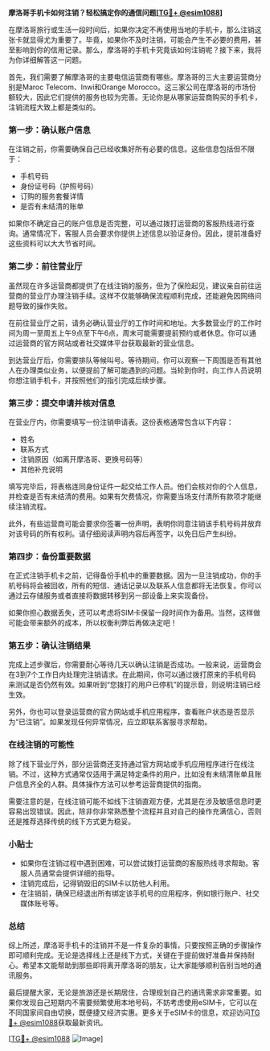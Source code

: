 **摩洛哥手机卡如何注销？轻松搞定你的通信问题[[TG💪+ @esim1088](https://t.me/s/esim1088)]**

在摩洛哥旅行或生活一段时间后，如果你决定不再使用当地的手机卡，那么注销这张卡就显得尤为重要了。毕竟，如果你不及时注销，可能会产生不必要的费用，甚至影响到你的信用记录。那么，摩洛哥的手机卡究竟该如何注销呢？接下来，我将为你详细解答这一问题。

首先，我们需要了解摩洛哥的主要电信运营商有哪些。摩洛哥的三大主要运营商分别是Maroc Telecom、Inwi和Orange Morocco。这三家公司在摩洛哥的市场份额较大，因此它们提供的服务也较为完善。无论你是从哪家运营商购买的手机卡，注销流程大致上都是类似的。

### **第一步：确认账户信息**
在注销之前，你需要确保自己已经收集好所有必要的信息。这些信息包括但不限于：
- 手机号码
- 身份证号码（护照号码）
- 订购的服务套餐详情
- 是否有未结清的账单

如果你不确定自己的账户信息是否完整，可以通过拨打运营商的客服热线进行查询。通常情况下，客服人员会要求你提供上述信息以验证身份。因此，提前准备好这些资料可以大大节省时间。

### **第二步：前往营业厅**
虽然现在许多运营商都提供了在线注销的服务，但为了保险起见，建议亲自前往运营商的营业厅办理注销手续。这样不仅能够确保流程顺利完成，还能避免因网络问题导致的操作失败。

在前往营业厅之前，请务必确认营业厅的工作时间和地址。大多数营业厅的工作时间为周一至周五上午9点至下午6点，周末可能需要提前预约或者休息。你可以通过运营商的官方网站或者社交媒体平台获取最新的营业信息。

到达营业厅后，你需要排队等候叫号。等待期间，你可以观察一下周围是否有其他人在办理类似业务，以便提前了解可能遇到的问题。当轮到你时，向工作人员说明你想注销手机卡，并按照他们的指引完成后续步骤。

### **第三步：提交申请并核对信息**
在营业厅内，你需要填写一份注销申请表。这份表格通常包含以下内容：
- 姓名
- 联系方式
- 注销原因（如离开摩洛哥、更换号码等）
- 其他补充说明

填写完毕后，将表格连同身份证件一起交给工作人员。他们会核对你的个人信息，并检查是否有未结清的费用。如果有欠费情况，你需要当场支付清所有款项才能继续注销流程。

此外，有些运营商可能会要求你签署一份声明，表明你同意注销该手机号码并放弃对该号码的所有权利。请仔细阅读声明内容后再签字，以免日后产生纠纷。

### **第四步：备份重要数据**
在正式注销手机卡之前，记得备份手机中的重要数据。因为一旦注销成功，你的手机号码将会被回收，所有的短信、通话记录以及联系人信息都将无法恢复。你可以通过云存储服务或者直接将数据转移到另一部设备上来实现备份。

如果你担心数据丢失，还可以考虑将SIM卡保留一段时间作为备用。当然，这样做可能会带来额外的成本，所以权衡利弊后再做决定吧！

### **第五步：确认注销结果**
完成上述步骤后，你需要耐心等待几天以确认注销是否成功。一般来说，运营商会在3到7个工作日内处理完注销请求。在此期间，你可以通过拨打原来的手机号码来测试是否仍然有效。如果听到“您拨打的用户已停机”的提示音，则说明注销已经生效。

另外，你也可以登录运营商的官方网站或手机应用程序，查看账户状态是否显示为“已注销”。如果发现任何异常情况，应立即联系客服寻求帮助。

### **在线注销的可能性**
除了线下营业厅外，部分运营商还支持通过官方网站或手机应用程序进行在线注销。不过，这种方式通常仅适用于满足特定条件的用户，比如没有未结清账单且账户信息齐全的人群。具体操作方法可以参考运营商提供的指南。

需要注意的是，在线注销可能不如线下注销直观方便，尤其是在涉及敏感信息时更容易出现错误。因此，除非你非常熟悉整个流程并且对自己的操作充满信心，否则还是推荐选择传统的线下方式更为稳妥。

### **小贴士**
- 如果你在注销过程中遇到困难，可以尝试拨打运营商的客服热线寻求帮助。客服人员通常会提供详细的指导。
- 注销完成后，记得销毁旧的SIM卡以防他人利用。
- 在注销前，确保已经退出所有绑定该手机号的应用程序，例如银行账户、社交媒体账号等。

### **总结**
综上所述，摩洛哥手机卡的注销并不是一件复杂的事情，只要按照正确的步骤操作即可顺利完成。无论是选择线上还是线下方式，关键在于提前做好准备并保持耐心。希望本文能帮助到那些即将离开摩洛哥的朋友，让大家能够顺利告别当地的通讯服务。

最后提醒大家，无论是旅游还是长期居住，合理规划自己的通讯需求非常重要。如果你发现自己短期内不需要频繁使用本地号码，不妨考虑使用eSIM卡，它可以在不同国家间自由切换，既便捷又经济实惠。更多关于eSIM卡的信息，欢迎访问[TG💪+ @esim1088](https://t.me/s/esim1088)获取最新资讯。

[[TG💪+ @esim1088](https://t.me/s/esim1088) ![Image](https://i.postimg.cc/4NQfJmqS/Snipaste-2025-05-13-00-14-12.png)]